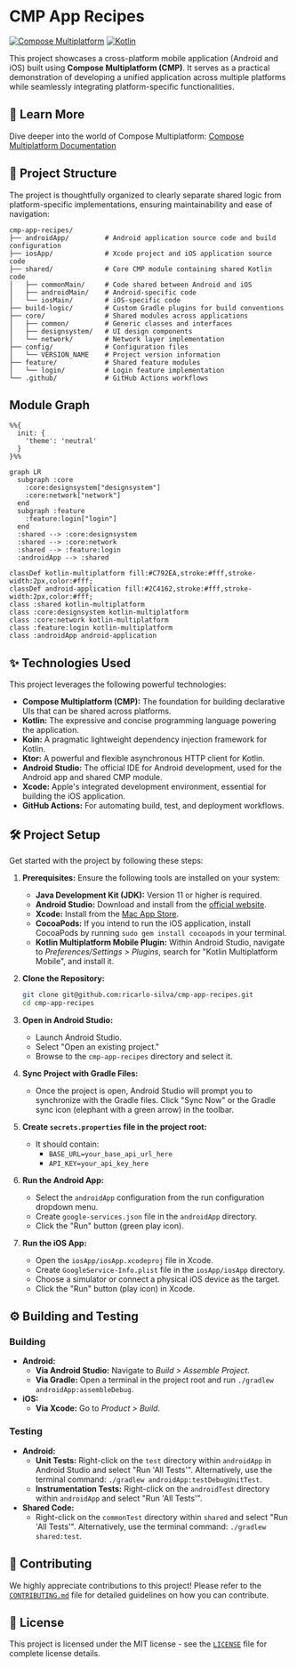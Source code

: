# CMP App Recipes

[![Compose Multiplatform](https://img.shields.io/badge/Compose%20Multiplatform-1.7.3-blueviolet.svg)](https://www.jetbrains.com/help/kotlin-multiplatform-dev/compose-multiplatform-overview.html)
[![Kotlin](https://img.shields.io/badge/Kotlin-2.1.10-blue.svg)](https://kotlinlang.org/)

This project showcases a cross-platform mobile application (Android and iOS) built using **Compose Multiplatform (CMP)**. It serves as a practical demonstration of developing a unified application across multiple platforms while seamlessly integrating platform-specific functionalities.

## 🚀 Learn More

Dive deeper into the world of Compose Multiplatform: [Compose Multiplatform Documentation](https://www.jetbrains.com/help/kotlin-multiplatform-dev/compose-multiplatform-create-first-app.html)

## 📂 Project Structure

The project is thoughtfully organized to clearly separate shared logic from platform-specific implementations, ensuring maintainability and ease of navigation:

```
cmp-app-recipes/
├── androidApp/         # Android application source code and build configuration
├── iosApp/             # Xcode project and iOS application source code
├── shared/             # Core CMP module containing shared Kotlin code
│   ├── commonMain/     # Code shared between Android and iOS
│   ├── androidMain/    # Android-specific code
│   └── iosMain/        # iOS-specific code
├── build-logic/        # Custom Gradle plugins for build conventions
├── core/               # Shared modules across applications
│   ├── common/         # Generic classes and interfaces
│   ├── designsystem/   # UI design components
│   └── network/        # Network layer implementation
├── config/             # Configuration files
│   └── VERSION_NAME    # Project version information
├── feature/            # Shared feature modules
│   └── login/          # Login feature implementation
└── .github/            # GitHub Actions workflows
```

## Module Graph

```mermaid
%%{
  init: {
    'theme': 'neutral'
  }
}%%

graph LR
  subgraph :core
    :core:designsystem["designsystem"]
    :core:network["network"]
  end
  subgraph :feature
    :feature:login["login"]
  end
  :shared --> :core:designsystem
  :shared --> :core:network
  :shared --> :feature:login
  :androidApp --> :shared

classDef kotlin-multiplatform fill:#C792EA,stroke:#fff,stroke-width:2px,color:#fff;
classDef android-application fill:#2C4162,stroke:#fff,stroke-width:2px,color:#fff;
class :shared kotlin-multiplatform
class :core:designsystem kotlin-multiplatform
class :core:network kotlin-multiplatform
class :feature:login kotlin-multiplatform
class :androidApp android-application

```
## ✨ Technologies Used

This project leverages the following powerful technologies:

* **Compose Multiplatform (CMP):** The foundation for building declarative UIs that can be shared across platforms.
* **Kotlin:** The expressive and concise programming language powering the application.
* **Koin:** A pragmatic lightweight dependency injection framework for Kotlin.
* **Ktor:** A powerful and flexible asynchronous HTTP client for Kotlin.
* **Android Studio:** The official IDE for Android development, used for the Android app and shared CMP module.
* **Xcode:** Apple's integrated development environment, essential for building the iOS application.
* **GitHub Actions:** For automating build, test, and deployment workflows.

## 🛠️ Project Setup

Get started with the project by following these steps:

1.  **Prerequisites:** Ensure the following tools are installed on your system:
    * **Java Development Kit (JDK):** Version 11 or higher is required.
    * **Android Studio:** Download and install from the [official website](https://developer.android.com/studio).
    * **Xcode:** Install from the [Mac App Store](https://apps.apple.com/us/app/xcode/id497799835).
    * **CocoaPods:** If you intend to run the iOS application, install CocoaPods by running `sudo gem install cocoapods` in your terminal.
    * **Kotlin Multiplatform Mobile Plugin:** Within Android Studio, navigate to *Preferences/Settings > Plugins*, search for "Kotlin Multiplatform Mobile", and install it.

2.  **Clone the Repository:**

    ```bash
    git clone git@github.com:ricarlo-silva/cmp-app-recipes.git
    cd cmp-app-recipes
    ```

3.  **Open in Android Studio:**
    * Launch Android Studio.
    * Select "Open an existing project."
    * Browse to the `cmp-app-recipes` directory and select it.

4.  **Sync Project with Gradle Files:**
    * Once the project is open, Android Studio will prompt you to synchronize with the Gradle files. Click "Sync Now" or the Gradle sync icon (elephant with a green arrow) in the toolbar.

5.  **Create `secrets.properties` file in the project root:**
    * It should contain:
        * `BASE_URL=your_base_api_url_here`
        * `API_KEY=your_api_key_here`

6.  **Run the Android App:**
    * Select the `androidApp` configuration from the run configuration dropdown menu.
    * Create `google-services.json` file in the `androidApp` directory.
    * Click the "Run" button (green play icon).

7.  **Run the iOS App:**
    * Open the `iosApp/iosApp.xcodeproj` file in Xcode.
    * Create `GoogleService-Info.plist` file in the `iosApp/iosApp` directory.
    * Choose a simulator or connect a physical iOS device as the target.
    * Click the "Run" button (play icon) in Xcode.

## ⚙️ Building and Testing

### Building

* **Android:**
    * **Via Android Studio:** Navigate to *Build > Assemble Project*.
    * **Via Gradle:** Open a terminal in the project root and run `./gradlew androidApp:assembleDebug`.
* **iOS:**
    * **Via Xcode:** Go to *Product > Build*.

### Testing

* **Android:**
    * **Unit Tests:** Right-click on the `test` directory within `androidApp` in Android Studio and select "Run 'All Tests'". Alternatively, use the terminal command: `./gradlew androidApp:testDebugUnitTest`.
    * **Instrumentation Tests:** Right-click on the `androidTest` directory within `androidApp` and select "Run 'All Tests'".
* **Shared Code:**
    * Right-click on the `commonTest` directory within `shared` and select "Run 'All Tests'". Alternatively, use the terminal command: `./gradlew shared:test`.

## 🤝 Contributing

We highly appreciate contributions to this project! Please refer to the [`CONTRIBUTING.md`](CONTRIBUTING.md) file for detailed guidelines on how you can contribute.

## 📄 License

This project is licensed under the MIT license - see the [`LICENSE`](LICENSE) file for complete license details.
